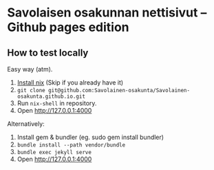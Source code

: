 # Savolaisen osakunnan nettisivut – Github pages edition

## How to test locally

Easy way (atm).

1. [Install nix](https://nixos.org/download.html) (Skip if you already have it)
2. `git clone git@github.com:Savolainen-osakunta/Savolainen-osakunta.github.io.git`
3. Run `nix-shell` in repository.
4. Open <http://127.0.0.1:4000>

Alternatively:

1. Install gem & bundler (eg. sudo gem install bundler)
2. `bundle install --path vendor/bundle`
3. `bundle exec jekyll serve`
4. Open <http://127.0.0.1:4000>
